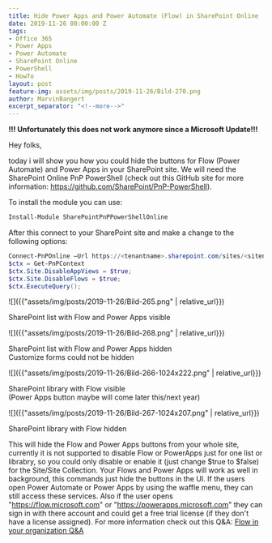 ```yaml
---
title: Hide Power Apps and Power Automate (Flow) in SharePoint Online
date: 2019-11-26 00:00:00 Z
tags:
- Office 365
- Power Apps
- Power Automate
- SharePoint Online
- PowerShell
- HowTo
layout: post
feature-img: assets/img/posts/2019-11-26/Bild-270.png
author: MarvinBangert
excerpt_separator: "<!--more-->"
---
```


**!!! Unfortunately this does not work anymore since a Microsoft Update!!!**

Hey folks,

today i will show you how you could hide the buttons for Flow (Power Automate) and Power Apps in your SharePoint site. We will need the SharePoint Online PnP PowerShell (check out this GitHub site for more information: https://github.com/SharePoint/PnP-PowerShell).
<!--more-->
To install the module you can use:

```PowerShell
Install-Module SharePointPnPPowerShellOnline
```

After this connect to your SharePoint site and make a change to the following options:

```PowerShell
Connect-PnPOnline –Url https://<tenantname>.sharepoint.com/sites/<sitename> –Credentials (Get-Credential)
$ctx = Get-PnPContext
$ctx.Site.DisableAppViews = $true;
$ctx.Site.DisableFlows = $true;
$ctx.ExecuteQuery();
```

![]({{"assets/img/posts/2019-11-26/Bild-265.png" | relative_url}})

SharePoint list with Flow and Power Apps visible

![]({{"assets/img/posts/2019-11-26/Bild-268.png" | relative_url}})

SharePoint list with Flow and Power Apps hidden  
Customize forms could not be hidden

![]({{"assets/img/posts/2019-11-26/Bild-266-1024x222.png" | relative_url}})

SharePoint library with Flow visible  
(Power Apps button maybe will come later this/next year)

![]({{"assets/img/posts/2019-11-26/Bild-267-1024x207.png" | relative_url}})

SharePoint library with Flow hidden

This will hide the Flow and Power Apps buttons from your whole site, currently it is not supported to disable Flow or PowerApps just for one list or librabry, so you could only disable or enable it (just change $true to $false) for the Site/Site Collection. Your Flows and Power Apps will work as well in background, this commands just hide the buttons in the UI. If the users open Power Automate or Power Apps by using the waffle menu, they can still access these services. Also if the user opens "https://flow.microsoft.com" or "https://powerapps.microsoft.com" they can sign in with there account and could get a free trial license (if they don't have a license assigned). For more information check out this Q&A: [Flow in your organization Q&A](https://docs.microsoft.com/en-us/power-automate/organization-q-and-a#can-i-block-another-person-from-signing-up-for-flow)
